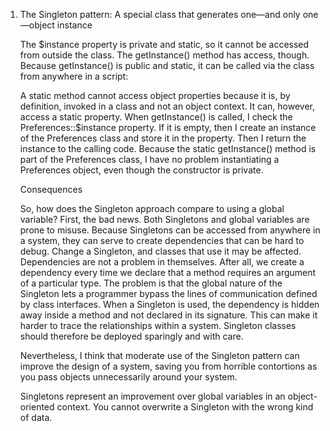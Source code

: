 
1. The Singleton pattern: A special class that generates one—and only one—object instance

	The $instance property is private and static, so it cannot be accessed from outside the class. The getInstance() method has access, though. Because getInstance() is public and static, it can be called via the class from anywhere in a script:

	A static method cannot access object properties because it is, by definition, invoked in a class and not an object context. It can, however, access a static property. When getInstance() is called, I check the Preferences::$instance property. If it is empty, then I create an instance of the Preferences class and store it in the property. Then I return the instance to the calling code. Because the static  getInstance() method is part of the Preferences class, I have no problem instantiating a Preferences object, even though the constructor is private.

	Consequences

	So, how does the Singleton approach compare to using a global variable? First, the bad news. Both Singletons and global variables are prone to misuse. Because Singletons can be accessed from anywhere in a system, they can serve to create dependencies that can be hard to debug. Change a Singleton, and classes that use it may be affected. Dependencies are not a problem in themselves. After all, we create a dependency every time we declare that a method requires an argument of a particular type. The problem is that the global nature of the Singleton lets a programmer bypass the lines of communication defined by class interfaces. When a Singleton is used, the dependency is hidden away inside a method and not declared in its signature. This can make it harder to trace the relationships within a system. Singleton classes should therefore be deployed sparingly and with care. 

	Nevertheless, I think that moderate use of the Singleton pattern can improve the design of a system, saving you from horrible contortions as you pass objects unnecessarily around your system.

	Singletons represent an improvement over global variables in an object-oriented context. You cannot overwrite a Singleton with the wrong kind of data.